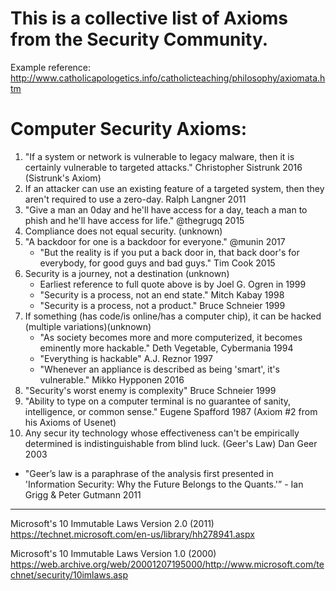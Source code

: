 # This is a collective list of Axioms from the Security Community.
Example reference: http://www.catholicapologetics.info/catholicteaching/philosophy/axiomata.htm

Computer Security Axioms:
========================
1. "If a system or network is vulnerable to legacy malware, then it is certainly vulnerable to targeted attacks." Christopher Sistrunk 2016 (Sistrunk's Axiom)
2. If an attacker can use an existing feature of a targeted system, then they aren't required to use a zero-day. Ralph Langner 2011
3. "Give a man an 0day and he'll have access for a day, teach a man to phish and he'll have access for life." @thegrugq 2015
4. Compliance does not equal security. (unknown)
5. "A backdoor for one is a backdoor for everyone." @munin 2017
   * "But the reality is if you put a back door in, that back door's for everybody, for good guys and bad guys." Tim Cook 2015
6. Security is a journey, not a destination (unknown)
   * Earliest reference to full quote above is by Joel G. Ogren in 1999
   * "Security is a process, not an end state." Mitch Kabay 1998
   * "Security is a process, not a product." Bruce Schneier 1999
7. If something (has code/is online/has a computer chip), it can be hacked (multiple variations)(unknown)
   * "As society becomes more and more computerized, it becomes eminently more hackable." Deth Vegetable, Cybermania 1994
   * "Everything is hackable" A.J. Reznor 1997
   * "Whenever an appliance is described as being 'smart', it's vulnerable." Mikko Hypponen 2016
8. "Security's worst enemy is complexity" Bruce Schneier 1999
9. "Ability to type on a computer terminal is no guarantee of sanity, intelligence, or common sense." Eugene Spafford 1987 (Axiom #2 from his Axioms of Usenet)
10. Any secur ity technology whose effectiveness can't be empirically determined is indistinguishable from blind luck. (Geer's Law) Dan Geer 2003
   * "Geer’s law is a paraphrase of the analysis first presented in 'Information Security: Why the Future Belongs to the Quants.'” - Ian  Grigg & Peter Gutmann 2011

-----
Microsoft's 10 Immutable Laws Version 2.0 (2011)  
https://technet.microsoft.com/en-us/library/hh278941.aspx

Microsoft's 10 Immutable Laws Version 1.0 (2000)  
https://web.archive.org/web/20001207195000/http://www.microsoft.com/technet/security/10imlaws.asp
